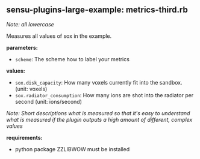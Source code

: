 ## sensu-plugins-large-example: metrics-third.rb

*Note: all lowercase*

Measures all values of sox in the example.

**parameters:**

- `scheme`: The scheme how to label your metrics

**values:**

- `sox.disk_capacity`: How many voxels currently fit into the sandbox. (unit: voxels)
- `sox.radiator_consumption`: How many ions are shot into the radiator per second (unit: ions/second)

*Note: Short descriptions what is measured so that it's easy to understand what is measured if the plugin outputs a high amount of different, complex values*

**requirements:**

- python package ZZLIBWOW must be installed
